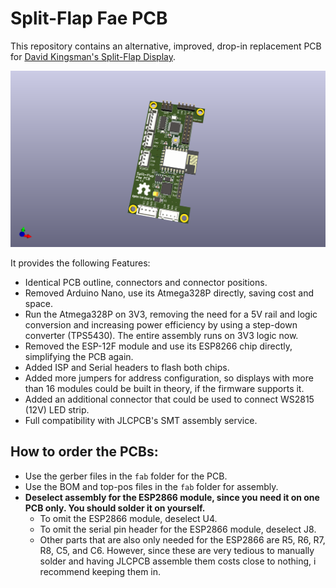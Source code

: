 # Split-Flap Fae PCB

This repository contains an alternative, improved, drop-in replacement PCB for [David Kingsman's Split-Flap Display](https://github.com/Dave19171/split-flap). 

![3D rendering of the PCB](splitflappcb.png)

It provides the following Features:

- Identical PCB outline, connectors and connector positions.
- Removed Arduino Nano, use its Atmega328P directly, saving cost and space.
- Run the Atmega328P on 3V3, removing the need for a 5V rail and logic conversion and increasing power efficiency by using a step-down converter (TPS5430). The entire assembly runs on 3V3 logic now.
- Removed the ESP-12F module and use its ESP8266 chip directly, simplifying the PCB again.
- Added ISP and Serial headers to flash both chips.
- Added more jumpers for address configuration, so displays with more than 16 modules could be built in theory, if the firmware supports it.
- Added an additional connector that could be used to connect WS2815 (12V) LED strip.
- Full compatibility with JLCPCB's SMT assembly service.

## How to order the PCBs:
- Use the gerber files in the `fab` folder for the PCB.
- Use the BOM and top-pos files in the `fab` folder for assembly.
- **Deselect assembly for the ESP2866 module, since you need it on one PCB only. You should solder it on yourself.**
  - To omit the ESP2866 module, deselect U4.
  - To omit the serial pin header for the ESP2866 module, deselect J8.
  - Other parts that are also only needed for the ESP2866 are R5, R6, R7, R8, C5, and C6. However, since these are very tedious to manually solder and having JLCPCB assemble them costs close to nothing, i recommend keeping them in.
